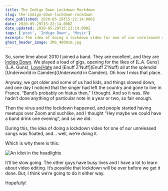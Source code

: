```yaml
---
title: The Indigo Down Lockdown Rockdown
slug: the-indigo-down-lockdown-rockdown
date_published: 2020-05-29T15:22:14.000Z
date: 2020-05-29T15:22:14.000Z
date_updated: 2020-05-29T15:22:14.000Z
tags: ['post', 'Indigo Down', 'Music']
excerpt: The idea of doing a lockdown video for one of our unreleased songs was floated, and… well, we’re doing it.
ghost_header_image: IMG_4809sm.jpg
---
```


So, some time about 2010 I joined a band. They are excellent, and they are [Indigo Down](https://indigodown.com/). We played a load of gigs, opening for the likes of [L.A. Guns](L.A. Guns), [Love/Hate](Love/Hate) and [Enuff Z'Nuff](Enuff Z'Nuff) all at the splendid [Underworld in Camden](Underworld in Camden). Oh how I miss that place.

Anyway, we got older and some of us had kids, and things slowed down, and one day I noticed that the singer had left the country and gone to live in France. “Band’s probably on hiatus then,” I thought. And so it was. We hadn’t done anything of particular note in a year or two, so fair enough.

Then the virus and the lockdown happened, and people started having meetups over Zoom and suchlike, and I thought “Hey maybe we could have a band drink one evening”, and so we did.

During this, the idea of doing a lockdown video for one of our unreleased songs was floated, and… well, we’re doing it.

Which is why there is this:

![An idiot in the headlights](/public/images/2020/05/IMG_5042.jpg)

It’ll be slow going. The other guys have busy lives and I have a lot to learn about video editing. It’s possible that lockdown will be over before we get it done. But, I think we’re going to do it either way.

Hopefully!
